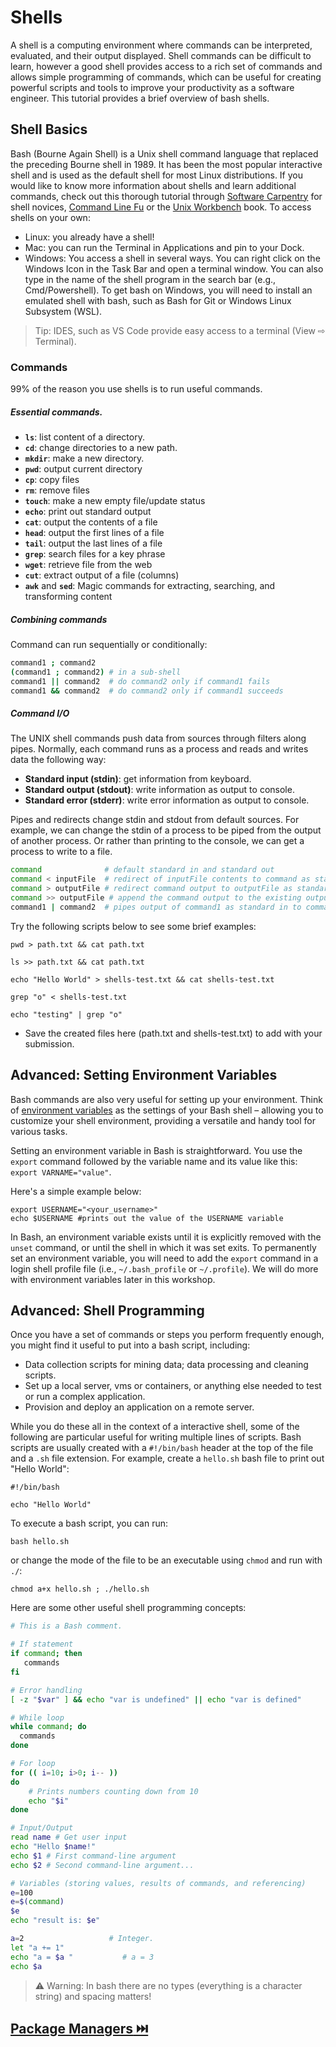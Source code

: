 # Shells

A shell is a computing environment where commands can be interpreted, evaluated, and their output displayed. Shell commands can be difficult to learn, however a good shell provides access to a rich set of commands and allows simple programming of commands, which can be useful for creating powerful scripts and tools to improve your productivity as a software engineer. This tutorial provides a brief overview of bash shells. 

## Shell Basics

Bash (Bourne Again Shell) is a Unix shell command language that replaced the preceding Bourne shell in 1989. It has been the most popular interactive shell and is used as the default shell for most Linux distributions. If you would like to know more information about shells and learn additional commands, check out this thorough tutorial through [Software Carpentry](https://swcarpentry.github.io/shell-novice/index.html) for shell novices, [Command Line Fu](https://www.commandlinefu.com/commands/browse) or the [Unix Workbench](https://seankross.com/the-unix-workbench/) book. To access shells on your own:

* Linux: you already have a shell!
* Mac: you can run the Terminal in Applications and pin to your Dock.
* Windows: You access a shell in several ways. You can right click on the Windows Icon in the Task Bar and open a terminal window. You can also type in the name of the shell program in the search bar (e.g., Cmd/Powershell). To get bash on Windows, you will need to install an emulated shell with bash, such as Bash for Git or Windows Linux Subsystem (WSL).
> Tip: IDES, such as VS Code provide easy access to a terminal (View ⇨ Terminal).

### Commands

99% of the reason you use shells is to run useful commands.

##### Essential commands.

* **`ls`**: list content of a directory.
* **`cd`**: change directories to a new path.
* **`mkdir`**: make a new directory.
* **`pwd`**: output current directory
* **`cp`**: copy files
* **`rm`**: remove files
* **`touch`**: make a new empty file/update status
* **`echo`**: print out standard output
* **`cat`**: output the contents of a file
* **`head`**: output the first lines of a file
* **`tail`**: output the last lines of a file
* **`grep`**: search files for a key phrase
* **`wget`**: retrieve file from the web
* **`cut`**: extract output of a file (columns)
* **`awk`** and **`sed`**: Magic commands for extracting, searching, and transforming content

##### Combining commands

Command can run sequentially or conditionally:

```bash
command1 ; command2
(command1 ; command2) # in a sub-shell
command1 || command2  # do command2 only if command1 fails
command1 && command2  # do command2 only if command1 succeeds
```

##### Command I/O

The UNIX shell commands push data from sources through filters along pipes. Normally, each command runs as a process and reads and writes data the following way:

* **Standard input (stdin)**: get information from keyboard.
* **Standard output (stdout)**: write information as output to console.
* **Standard error (stderr)**: write error information as output to console.

Pipes and redirects change stdin and stdout from default sources. For example, we can change the stdin of a process to be piped from the output of another process. Or rather than printing to the console, we can get a process to write to a file.

```bash
command              # default standard in and standard out
command < inputFile  # redirect of inputFile contents to command as standard in
command > outputFile # redirect command output to outputFile as standard out
command >> outputFile # append the command output to the existing outputFile
command1 | command2  # pipes output of command1 as standard in to command2
```

Try the following scripts below to see some brief examples:

```bash|{type: 'command'}
pwd > path.txt && cat path.txt
```

```bash|{type: 'command'}
ls >> path.txt && cat path.txt
```

```bash|{type: 'command'}
echo "Hello World" > shells-test.txt && cat shells-test.txt
```

```bash|{type: 'command'}
grep "o" < shells-test.txt 
```

```bash|{type: 'command'}
echo "testing" | grep "o"
```

* Save the created files here (path.txt and shells-test.txt) to add with your submission.

## Advanced: Setting Environment Variables

Bash commands are also very useful for setting up your environment. Think of [environment variables](https://ioflood.com/blog/bash-set-environment-variable/) as the settings of your Bash shell – allowing you to customize your shell environment, providing a versatile and handy tool for various tasks.

Setting an environment variable in Bash is straightforward. You use the `export` command followed by the variable name and its value like this: `export VARNAME="value"`.

Here's a simple example below:

```bash|{type: 'command'}
export USERNAME="<your_username>"
echo $USERNAME #prints out the value of the USERNAME variable
```

In Bash, an environment variable exists until it is explicitly removed with the `unset` command, or until the shell in which it was set exits. To permanently set an environment variable, you will need to add the `export` command in a login shell profile file (i.e., `~/.bash_profile` or `~/.profile`). We will do more with environment variables later in this workshop.

## Advanced: Shell Programming

Once you have a set of commands or steps you perform frequently enough, you might find it useful to put into a bash script, including:

* Data collection scripts for mining data; data processing and cleaning scripts.
* Set up a local server, vms or containers, or anything else needed to test or run a complex application.
* Provision and deploy an application on a remote server.

While you do these all in the context of a interactive shell, some of the following are particular useful for writing multiple lines of scripts. Bash scripts are usually created with a `#!/bin/bash` header at the top of the file and a `.sh` file extension. For example, create a `hello.sh` bash file to print out "Hello World":

```bash|{type:'file',path:'hello.sh'}
#!/bin/bash

echo "Hello World"

```

To execute a bash script, you can run:
```bash|{type:'command'}
bash hello.sh
```
or change the mode of the file to be an executable using `chmod` and run with `./`:
```bash|{type:'command'}
chmod a+x hello.sh ; ./hello.sh
```

Here are some other useful shell programming concepts:

```bash
# This is a Bash comment.

# If statement
if command; then
   commands
fi

# Error handling
[ -z "$var" ] && echo "var is undefined" || echo "var is defined"

# While loop
while command; do
  commands
done

# For loop
for (( i=10; i>0; i-- ))
do
    # Prints numbers counting down from 10
    echo "$i"
done

# Input/Output
read name # Get user input
echo "Hello $name!"
echo $1 # First command-line argument
echo $2 # Second command-line argument...

# Variables (storing values, results of commands, and referencing)
e=100
e=$(command)
$e
echo "result is: $e"

a=2                   # Integer.
let "a += 1"
echo "a = $a "           # a = 3
echo $a      
```
> ⚠️ Warning: In bash there are no types (everything is a character string) and spacing matters!


## [**Package Managers** ⏭️ ](Install.md)
